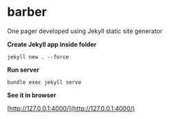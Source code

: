 # barber
 One pager developed using Jekyll static site generator



**Create Jekyll app inside folder**

`jekyll new . --force`


**Run server**

`bundle exec jekyll serve`

**See it in browser**

[http://127.0.0.1:4000/](http://127.0.0.1:4000/)
